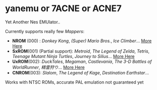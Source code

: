 # yanemu or 7ACNE or ACNE7

Yet Another Nes EMUlator..

Currently supports really few _Mappers_:
 - **NROM** (000) : *Donkey Kong*, *(Super) Mario Bros.*, *Ice Climber*... [More Here](https://nescartdb.com/search/advanced?ines=0)
 - **SxROM**(001) (Partial support): *Metroid*, *The Legend of Zelda*, *Tetris*, *Teenage Mutant Ninja Turtles*, *Journey to Silius*... [More Here](https://nescartdb.com/search/advanced?ines=1)
 - **UxROM**(002): *DuckTales*, *Megaman*, *Castlevania*, *The 3-D Battles of WorldRunner*, *精霊狩り*... [More Here](https://nescartdb.com/search/advanced?ines=2)
 - **CNROM**(003): *Slalom*, *The Legend of Kage*, *Destination Earthstar*...

Works with NTSC ROMs, accurate PAL emulation not guaranteed yet